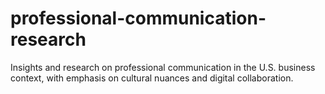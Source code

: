 # professional-communication-research
Insights and research on professional communication in the U.S. business context, with emphasis on cultural nuances and digital collaboration.

